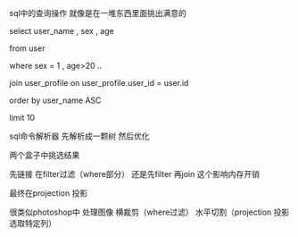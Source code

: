 sql中的查询操作 就像是在一堆东西里面挑出满意的

select 
   user_name  , sex , age 
   
from 
   user
   
where 
    sex = 1 , age>20 ..
    
join user_profile on user_profile.user_id = user.id

order by user_name ASC

limit 10
                 
sql命令解析器 先解析成一颗树
然后优化

两个盒子中挑选结果

先链接 在filter过滤（where部分）   还是先filter 再join 这个影响内存开销

最终在projection 投影

很类似photoshop中 处理图像 横裁剪（where过滤） 水平切割（projection 投影 选取特定列）
                 